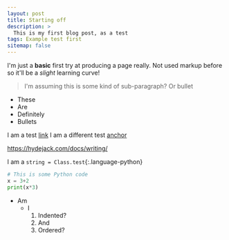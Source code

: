 ```yaml
---
layout: post
title: Starting off
description: >
  This is my first blog post, as a test
tags: Example test first
sitemap: false
---
```


I'm just a **basic** first try at producing a page really. Not used markup before so it'll be a *slight* learning curve!

> I'm assuming this is some kind of sub-paragraph? Or bullet

* These
* Are
* Definitely
* Bullets

I am a test [link](http://www.google.com)
I am a different test [anchor]

<https://hydejack.com/docs/writing/>

I am a `string = Class.test`{:.language-python}

~~~ python
# This is some Python code
x = 3+2
print(x*3)
~~~

* Am
  + I
    1. Indented?
    2. And
    3. Ordered?

[anchor]: http://www.youtube.com
